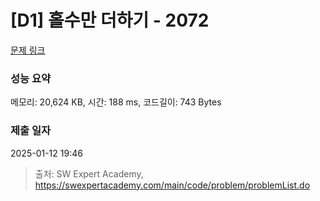 # [D1] 홀수만 더하기 - 2072 

[문제 링크](https://swexpertacademy.com/main/code/problem/problemDetail.do?contestProbId=AV5QSEhaA5sDFAUq) 

### 성능 요약

메모리: 20,624 KB, 시간: 188 ms, 코드길이: 743 Bytes

### 제출 일자

2025-01-12 19:46



> 출처: SW Expert Academy, https://swexpertacademy.com/main/code/problem/problemList.do